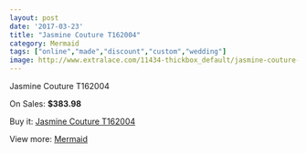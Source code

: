 ```yaml
---
layout: post
date: '2017-03-23'
title: "Jasmine Couture T162004"
category: Mermaid
tags: ["online","made","discount","custom","wedding"]
image: http://www.extralace.com/11434-thickbox_default/jasmine-couture-t162004.jpg
---
```

Jasmine Couture T162004

On Sales: **$383.98**
<a href="https://www.extralace.com/mermaid/5381-jasmine-couture-t162004.html"><amp-img layout="responsive" width="600" height="600" src="//www.extralace.com/11434-thickbox_default/jasmine-couture-t162004.jpg" alt="Jasmine Couture T162004 0" /></a>
<a href="https://www.extralace.com/mermaid/5381-jasmine-couture-t162004.html"><amp-img layout="responsive" width="600" height="600" src="//www.extralace.com/11437-thickbox_default/jasmine-couture-t162004.jpg" alt="Jasmine Couture T162004 1" /></a>
<a href="https://www.extralace.com/mermaid/5381-jasmine-couture-t162004.html"><amp-img layout="responsive" width="600" height="600" src="//www.extralace.com/11436-thickbox_default/jasmine-couture-t162004.jpg" alt="Jasmine Couture T162004 2" /></a>
<a href="https://www.extralace.com/mermaid/5381-jasmine-couture-t162004.html"><amp-img layout="responsive" width="600" height="600" src="//www.extralace.com/11435-thickbox_default/jasmine-couture-t162004.jpg" alt="Jasmine Couture T162004 3" /></a>

Buy it: [Jasmine Couture T162004](https://www.extralace.com/mermaid/5381-jasmine-couture-t162004.html "Jasmine Couture T162004")

View more: [Mermaid](https://www.extralace.com/5-mermaid "Mermaid")